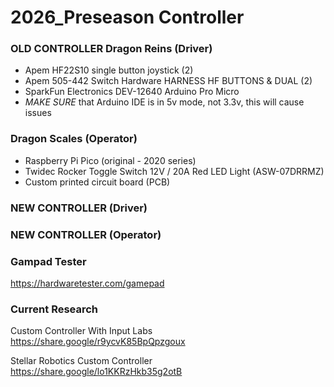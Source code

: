 # 2026_Preseason Controller

### OLD CONTROLLER Dragon Reins (Driver)
- Apem HF22S10 single button joystick (2)
- Apem 505-442 Switch Hardware HARNESS HF BUTTONS & DUAL (2) 
- SparkFun Electronics DEV-12640 Arduino Pro Micro
- *MAKE SURE* that Arduino IDE is in 5v mode, not 3.3v, this will cause issues

### Dragon Scales (Operator)
- Raspberry Pi Pico (original - 2020 series)
- Twidec Rocker Toggle Switch 12V / 20A Red LED Light (ASW-07DRRMZ)
- Custom printed circuit board (PCB)

### NEW CONTROLLER (Driver)

### NEW CONTROLLER (Operator)


### Gampad Tester
https://hardwaretester.com/gamepad

### Current Research

Custom Controller With Input Labs https://share.google/r9ycvK85BpQpzgoux

Stellar Robotics Custom Controller https://share.google/lo1KKRzHkb35g2otB
